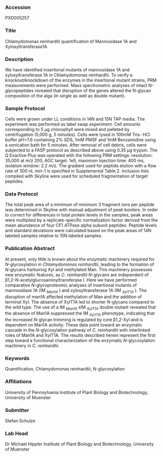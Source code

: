 ### Accession
PXD005257

### Title
Chlamydomonas reinhardtii quantification of Mannosidase 1A and Xylosyltransferase1A

### Description
We have identified insertional mutants of mannosidase 1A and xylosyltransferase 1A in Chlamydomonas reinhardtii. To verify a knockout/knockdown of the enzymes in the insertional mutant strains, PRM measurements were performed. Mass spectrometric analyses of intact N-glycopeptides revealed that disruption of the genes altered the N-glycan composition of the alga (in single as well as double mutant).

### Sample Protocol
Cells were grown under LL conditions in 14N and 15N TAP media. The experiment was performed as label swap experiment. Cell amounts corresponding to 5 µg chlorophyll were mixed and pelleted by centrifugation (5,000 g, 5 minutes). Cells were lysed in 100mM Tris- HCl buffer pH=7.6 containing 2% SDS, 1mM PMSF and 1mM Benzamidine using a sonication bath for 5 minutes. After removal of cell debris, cells were subjected to a FASP protocol as described above using 0.35 µg trypsin. The Q Exactive Plus was operated with the following PRM settings: resolution: 35,000 at m/z 200, AGC target: 1e5, maximum injection time: 400 ms, isolation window: 2.2 m/z. The gradient used for peptide elution with a flow rate of 300 nL min-1 is specified in Supplemental Table 2. Inclusion lists compiled with Skyline were used for scheduled fragmentation of target peptides.

### Data Protocol
The total peak area of a minimum of minimum 3 fragment ions per peptide was determined in Skyline with manual adjustment of peak borders. In order to correct for differences in total protein levels in the samples, peak areas were multiplied by a replicate-specific normalization factor derived from the mean abundance of four CF1 ATPase alpha subunit peptides. Peptide levels and standard deviations were calculated based on the peak areas of 14N labeled samples relative to 15N labeled samples.

### Publication Abstract
At present, only little is known about the enzymatic machinery required for <i>N</i>-glycosylation in <i>Chlamydomonas reinhardtii</i>, leading to the formation of <i>N</i>-glycans harboring Xyl and methylated Man. This machinery possesses new enzymatic features, as <i>C. reinhardtii N</i>-glycans are independent of &#x3b2;1,2-<i>N</i>-acetylglucosaminyltransferase I. Here we have performed comparative <i>N</i>-glycoproteomic analyses of insertional mutants of mannosidase 1A (IM <i><sub>Man1A</sub></i> ) and xylosyltransferase 1A (IM <i><sub>XylT1A</sub></i> ). The disruption of <i>man1A</i> affected methylation of Man and the addition of terminal Xyl. The absence of XylT1A led to shorter <i>N</i>-glycans compared to the wild type. The use of a IM <i><sub>Man1A</sub></i> xIM <i><sub>XylT1A</sub></i> double mutant revealed that the absence of Man1A suppressed the IM <i><sub>XylT1A</sub></i> phenotype, indicating that the increased <i>N</i>-glycan trimming is regulated by core &#x3b2;1,2-Xyl and is dependent on Man1A activity. These data point toward an enzymatic cascade in the <i>N</i>-glycosylation pathway of <i>C. reinhardtii</i> with interlinked roles of Man1A and XylT1A. The results described herein represent the first step toward a functional characterization of the enzymatic <i>N</i>-glycosylation machinery in <i>C. reinhardtii</i>.

### Keywords
Quantification, Chlamydomonas reinhardtii, N-glycosylation

### Affiliations
University of Pennsylvania
Institute of Plant Biology and Biotechnology, University of Muenster

### Submitter
Stefan Schulze

### Lab Head
Dr Michael Hippler
Institute of Plant Biology and Biotechnology, University of Muenster


